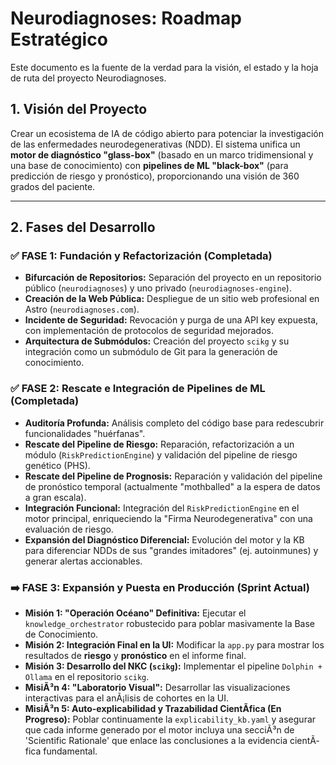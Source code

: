 # Neurodiagnoses: Roadmap Estratégico

Este documento es la fuente de la verdad para la visión, el estado y la hoja de ruta del proyecto Neurodiagnoses.

## 1. Visión del Proyecto

Crear un ecosistema de IA de código abierto para potenciar la investigación de las enfermedades neurodegenerativas (NDD). El sistema unifica un **motor de diagnóstico "glass-box"** (basado en un marco tridimensional y una base de conocimiento) con **pipelines de ML "black-box"** (para predicción de riesgo y pronóstico), proporcionando una visión de 360 grados del paciente.

---

## 2. Fases del Desarrollo

### ✅ FASE 1: Fundación y Refactorización (Completada)

* **Bifurcación de Repositorios:** Separación del proyecto en un repositorio público (`neurodiagnoses`) y uno privado (`neurodiagnoses-engine`).
* **Creación de la Web Pública:** Despliegue de un sitio web profesional en Astro (`neurodiagnoses.com`).
* **Incidente de Seguridad:** Revocación y purga de una API key expuesta, con implementación de protocolos de seguridad mejorados.
* **Arquitectura de Submódulos:** Creación del proyecto `scikg` y su integración como un submódulo de Git para la generación de conocimiento.

### ✅ FASE 2: Rescate e Integración de Pipelines de ML (Completada)

* **Auditoría Profunda:** Análisis completo del código base para redescubrir funcionalidades "huérfanas".
* **Rescate del Pipeline de Riesgo:** Reparación, refactorización a un módulo (`RiskPredictionEngine`) y validación del pipeline de riesgo genético (PHS).
* **Rescate del Pipeline de Prognosis:** Reparación y validación del pipeline de pronóstico temporal (actualmente "mothballed" a la espera de datos a gran escala).
* **Integración Funcional:** Integración del `RiskPredictionEngine` en el motor principal, enriqueciendo la "Firma Neurodegenerativa" con una evaluación de riesgo.
* **Expansión del Diagnóstico Diferencial:** Evolución del motor y la KB para diferenciar NDDs de sus "grandes imitadores" (ej. autoinmunes) y generar alertas accionables.

### ➡️ FASE 3: Expansión y Puesta en Producción (Sprint Actual)

* **Misión 1: "Operación Océano" Definitiva:** Ejecutar el `knowledge_orchestrator` robustecido para poblar masivamente la Base de Conocimiento.
* **Misión 2: Integración Final en la UI:** Modificar la `app.py` para mostrar los resultados de **riesgo** y **pronóstico** en el informe final.
* **Misión 3: Desarrollo del NKC (`scikg`):** Implementar el pipeline `Dolphin + Ollama` en el repositorio `scikg`.
* **MisiÃ³n 4: "Laboratorio Visual":** Desarrollar las visualizaciones interactivas para el anÃ¡lisis de cohortes en la UI.
* **MisiÃ³n 5: Auto-explicabilidad y Trazabilidad CientÃ­fica (En Progreso):** Poblar continuamente la `explicability_kb.yaml` y asegurar que cada informe generado por el motor incluya una secciÃ³n de 'Scientific Rationale' que enlace las conclusiones a la evidencia cientÃ­fica fundamental.